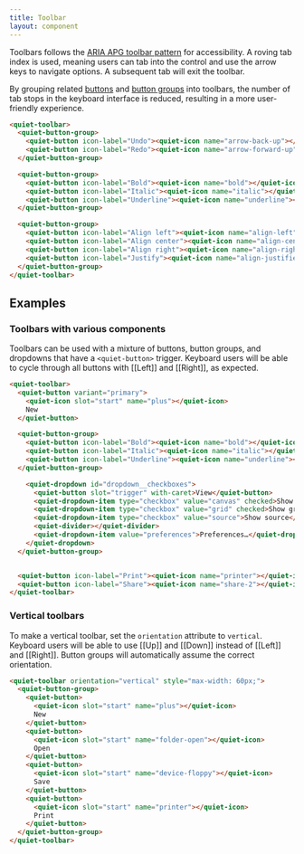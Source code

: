 ```yaml
---
title: Toolbar
layout: component
---
```


Toolbars follows the [ARIA APG toolbar pattern](https://www.w3.org/WAI/ARIA/apg/patterns/toolbar/) for accessibility. A roving tab index is used, meaning users can tab into the control and use the arrow keys to navigate options. A subsequent tab will exit the toolbar.

By grouping related [buttons](/docs/components/button) and [button groups](/docs/components/button-group) into toolbars, the number of tab stops in the keyboard interface is reduced, resulting in a more user-friendly experience.

```html {.example}
<quiet-toolbar>
  <quiet-button-group>
    <quiet-button icon-label="Undo"><quiet-icon name="arrow-back-up"></quiet-icon></quiet-button>
    <quiet-button icon-label="Redo"><quiet-icon name="arrow-forward-up"></quiet-icon></quiet-button>
  </quiet-button-group>

  <quiet-button-group>
    <quiet-button icon-label="Bold"><quiet-icon name="bold"></quiet-icon></quiet-button>
    <quiet-button icon-label="Italic"><quiet-icon name="italic"></quiet-icon></quiet-button>
    <quiet-button icon-label="Underline"><quiet-icon name="underline"></quiet-icon></quiet-button>
  </quiet-button-group>

  <quiet-button-group>
    <quiet-button icon-label="Align left"><quiet-icon name="align-left"></quiet-icon></quiet-button>
    <quiet-button icon-label="Align center"><quiet-icon name="align-center"></quiet-icon></quiet-button>
    <quiet-button icon-label="Align right"><quiet-icon name="align-right"></quiet-icon></quiet-button>
    <quiet-button icon-label="Justify"><quiet-icon name="align-justified"></quiet-icon></quiet-button>
  </quiet-button-group>
</quiet-toolbar>
```

## Examples

### Toolbars with various components

Toolbars can be used with a mixture of buttons, button groups, and dropdowns that have a `<quiet-button>` trigger. Keyboard users will be able to cycle through all buttons with [[Left]] and [[Right]], as expected.

```html {.example}
<quiet-toolbar>
  <quiet-button variant="primary">
    <quiet-icon slot="start" name="plus"></quiet-icon>
    New
  </quiet-button>

  <quiet-button-group>
    <quiet-button icon-label="Bold"><quiet-icon name="bold"></quiet-icon></quiet-button>
    <quiet-button icon-label="Italic"><quiet-icon name="italic"></quiet-icon></quiet-button>
    <quiet-button icon-label="Underline"><quiet-icon name="underline"></quiet-icon></quiet-button>
  </quiet-button-group>

    <quiet-dropdown id="dropdown__checkboxes">
      <quiet-button slot="trigger" with-caret>View</quiet-button>
      <quiet-dropdown-item type="checkbox" value="canvas" checked>Show canvas</quiet-dropdown-item>
      <quiet-dropdown-item type="checkbox" value="grid" checked>Show grid</quiet-dropdown-item>
      <quiet-dropdown-item type="checkbox" value="source">Show source</quiet-dropdown-item>
      <quiet-divider></quiet-divider>
      <quiet-dropdown-item value="preferences">Preferences…</quiet-dropdown-item>
    </quiet-dropdown>    
  </quiet-button-group>


  <quiet-button icon-label="Print"><quiet-icon name="printer"></quiet-icon></quiet-button>
  <quiet-button icon-label="Share"><quiet-icon name="share-2"></quiet-icon></quiet-button>
</quiet-toolbar>
```

### Vertical toolbars

To make a vertical toolbar, set the `orientation` attribute to `vertical`. Keyboard users will be able to use [[Up]] and [[Down]] instead of [[Left]] and [[Right]]. Button groups will automatically assume the correct orientation.

```html {.example}
<quiet-toolbar orientation="vertical" style="max-width: 60px;">
  <quiet-button-group>
    <quiet-button>
      <quiet-icon slot="start" name="plus"></quiet-icon>
      New
    </quiet-button>
    <quiet-button>
      <quiet-icon slot="start" name="folder-open"></quiet-icon>
      Open
    </quiet-button>
    <quiet-button>
      <quiet-icon slot="start" name="device-floppy"></quiet-icon>
      Save
    </quiet-button>
    <quiet-button>
      <quiet-icon slot="start" name="printer"></quiet-icon>
      Print
    </quiet-button>
  </quiet-button-group>
</quiet-toolbar>
```